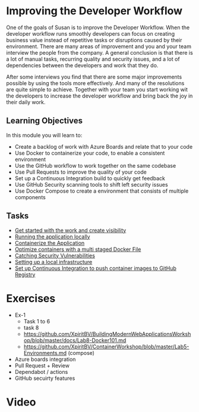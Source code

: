 # Improving the Developer Workflow

One of the goals of Susan is to improve the Developer Workflow. When the developer workflow runs smoothly developers can focus on creating business value instead of repetitive tasks or disruptions caused by their environment. There are many areas of improvement and you and your team interview the people from the company. A general conclusion is that there is a lot of manual tasks, recurring quality and security issues, and a lot of dependencies between the developers and work that they do.

After some interviews you find that there are some major improvements possible by using the tools more effectively. And many of the resolutions are quite simple to achieve. Together with your team you start working wit the developers to increase the developer workflow and bring back the joy in their daily work.

## Learning Objectives

In this module you will learn to:

* Create a backlog of work with Azure Boards and relate that to your code
* Use Docker to containerize your code, to enable a consistent environment
* Use the GitHub workflow to work together on the same codebase
* Use Pull Requests to improve the quality of your code
* Set up a Continuous Integration build to quickly get feedback
* Use GitHub Security scanning tools to shift left security issues
* Use Docker Compose to create a environment that consists of multiple components

## Tasks
* [Get started with the work and create visibility](Tasks/DEVWF-T001.md)
* [Running the application locally](.\Tasks\DEVWF-T002.md)
* [Containerize the Application](.\Tasks\DEVWF-T003.md)
* [Optimize containers with a multi staged Docker File](.\Tasks\DEVWF-T004.md)
* [Catching Security Vulnerabilities](.\Tasks\DEVWF-T005.md)
* [Setting up a local infrastructure](.\Tasks\DEVWF-T006.md)
* [Set up Continuous Integration to push container images to GitHub Registry](.\Tasks\DEVWF-T007.md)





# Exercises
 * Ex-1
    * Task 1 to 6
    * task 8
    * https://github.com/XpiritBV/BuildingModernWebApplicationsWorkshop/blob/master/docs/Lab8-Docker101.md
    * https://github.com/XpiritBV/ContainerWorkshop/blob/master/Lab5-Environments.md (compose)
* Azure boards integration
* Pull Request + Review
* Dependabot / actions
* GitHub secuirty features

# Video

